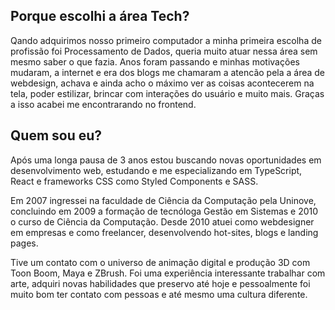 ## Porque escolhi a área Tech?

Qando adquirimos nosso primeiro computador a minha primeira escolha de profissão foi Processamento de Dados, queria muito atuar nessa área sem mesmo saber o que fazia. Anos foram passando e minhas motivações mudaram, a internet e era dos blogs me chamaram a atencão pela a área de webdesign, achava e ainda acho o máximo ver as coisas acontecerem na tela, poder estilizar, brincar com interações do usuário e muito mais. Graças a isso acabei me encontrarando no frontend.

## Quem sou eu? 

Após uma longa pausa de 3 anos estou buscando novas oportunidades em desenvolvimento web, estudando e me especializando em TypeScript, React e frameworks CSS como Styled Components e SASS.

Em 2007 ingressei na faculdade de Ciência da Computação pela Uninove, concluindo em 2009 a formação de tecnóloga Gestão em Sistemas e 2010 o curso de Ciência da Computação. Desde 2010 atuei como webdesigner em empresas e como freelancer, desenvolvendo hot-sites, blogs e landing pages.

Tive um contato com o universo de animação digital e produção 3D com Toon Boom, Maya e ZBrush. Foi uma experiência interessante trabalhar com arte, adquiri novas habilidades que preservo até hoje e pessoalmente foi muito bom ter contato com pessoas e até mesmo uma cultura diferente.
